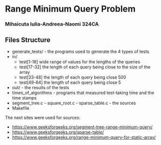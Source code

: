 # Range Minimum Query Problem
### Mihaicuta Iulia-Andreea-Naomi 324CA

## Files Structure
* generate_tests/ - the programs used to generate the 4 types of tests
* in/
    * test[1-16] wide range of values for the lengths of the queries
    * test[17-32] the length of each query being close to the size of the array
    * test[33-48] the length of each query being close 500
    * test[49-64] the length of each query being close 5
* out/ - the results of the tests
* times_of_algorithms - programs that measured test-taking time and the time stamps
* segment_tree.c - square_root.c - sparse_table.c - the sources
* Makefile

The next sites were used for sources:
* https://www.geeksforgeeks.org/segment-tree-range-minimum-query/
* https://www.geeksforgeeks.org/sparse-table/
* https://www.geeksforgeeks.org/range-minimum-query-for-static-array/
